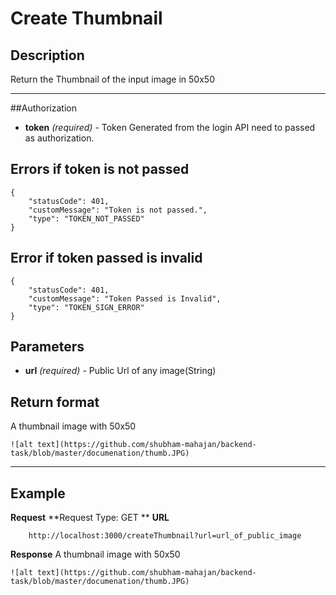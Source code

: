 # Create Thumbnail

## Description
Return the Thumbnail of the input image in 50x50

***

##Authorization 
- **token** _(required)_ - Token Generated from the login API need to passed as authorization.

## Errors if token is not passed

```
{
    "statusCode": 401,
    "customMessage": "Token is not passed.",
    "type": "TOKEN_NOT_PASSED"
}
```

## Error if token passed is invalid
```
{
    "statusCode": 401,
    "customMessage": "Token Passed is Invalid",
    "type": "TOKEN_SIGN_ERROR"
}
```


## Parameters
- **url** _(required)_ - Public Url of any image(String)  

## Return format
A thumbnail image with 50x50

```
![alt text](https://github.com/shubham-mahajan/backend-task/blob/master/documenation/thumb.JPG)
```


***

## Example
**Request**
**Request Type: GET **
**URL**
```
    http://localhost:3000/createThumbnail?url=url_of_public_image
```

**Response**
A thumbnail image with 50x50

```
![alt text](https://github.com/shubham-mahajan/backend-task/blob/master/documenation/thumb.JPG)
```

